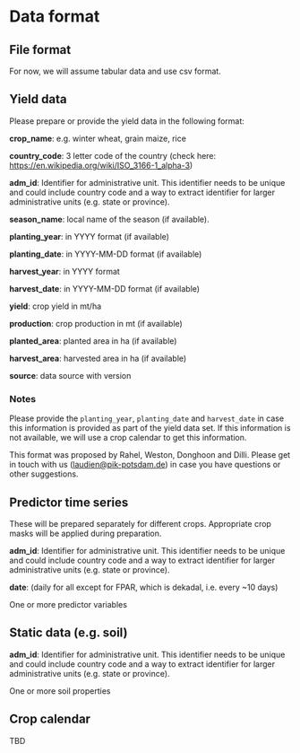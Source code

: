 # Data format

## File format
For now, we will assume tabular data and use csv format.

## Yield data
Please prepare or provide the yield data in the following format:

**crop_name**: e.g. winter wheat, grain maize, rice

**country_code**: 3 letter code of the country (check here: https://en.wikipedia.org/wiki/ISO_3166-1_alpha-3)

**adm_id**: Identifier for administrative unit. This identifier needs to be unique and could include country code and a way to extract identifier for larger administrative units (e.g. state or province).

**season_name**: local name of the season (if available).

**planting_year**: in YYYY format (if available)

**planting_date**: in YYYY-MM-DD format (if available)

**harvest_year**: in YYYY format

**harvest_date**: in YYYY-MM-DD format (if available)

**yield**: crop yield in mt/ha

**production**: crop production in mt (if available)

**planted_area**: planted area in ha (if available) 

**harvest_area**: harvested area in ha (if available)

**source**: data source with version

### Notes
Please provide the `planting_year`, `planting_date` and `harvest_date` in case this information is provided as part of the yield data set. If this information is not available, we will use a crop calendar to get this information.

This format was proposed by Rahel, Weston, Donghoon and Dilli. Please get in touch with us (laudien@pik-potsdam.de) in case you have questions or other suggestions. 

## Predictor time series
These will be prepared separately for different crops. Appropriate crop masks will be applied during preparation.

**adm_id**: Identifier for administrative unit. This identifier needs to be unique and could include country code and a way to extract identifier for larger administrative units (e.g. state or province).

**date**: (daily for all except for FPAR, which is dekadal, i.e. every ~10 days)

One or more predictor variables

## Static data (e.g. soil)
**adm_id**: Identifier for administrative unit. This identifier needs to be unique and could include country code and a way to extract identifier for larger administrative units (e.g. state or province).

One or more soil properties

## Crop calendar
TBD
